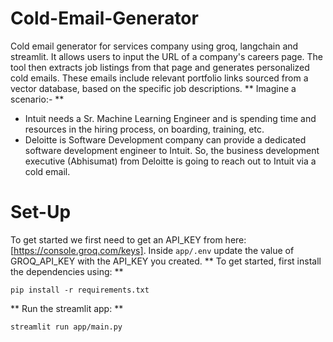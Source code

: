 # Cold-Email-Generator
Cold email generator for services company using groq, langchain and streamlit. It allows users to input the URL of a company's careers page. The tool then extracts job listings from that page and generates personalized cold emails. These emails include relevant portfolio links sourced from a vector database, based on the specific job descriptions.
** Imagine a scenario:- **
- Intuit needs a Sr. Machine Learning Engineer and is spending time and resources in the hiring process, on boarding, training, etc.
- Deloitte is Software Development company can provide a dedicated software development engineer to Intuit. So, the business development executive (Abhisumat) from Deloitte is going to reach out to Intuit via a cold email.
# Set-Up 
To get started we first need to get an API_KEY from here: [https://console.groq.com/keys].
Inside `app/.env` update the value of GROQ_API_KEY with the API_KEY you created.
** To get started, first install the dependencies using: ** 
```
pip install -r requirements.txt
``` 
** Run the streamlit app: **
```
streamlit run app/main.py
``` 
